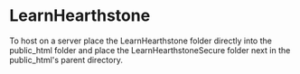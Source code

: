 # LearnHearthstone

To host on a server place the LearnHearthstone folder directly into the public_html folder and place the LearnHearthstoneSecure folder next in the public_html's parent directory.
